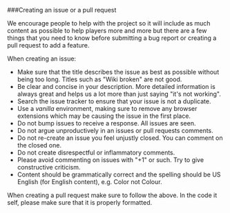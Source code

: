 ###Creating an issue or a pull request

We encourage people to help with the project so it will include as much content as possible to help players more and more but there are a few things that you need to know before submitting a bug report or creating a pull request to add a feature.

When creating an issue:

* Make sure that the title describes the issue as best as possible without being too long. Titles such as "Wiki broken" are not good.
* Be clear and concise in your description. More detailed information is always great and helps us a lot more than just saying "it's not working".
* Search the issue tracker to ensure that your issue is not a duplicate.
* Use a *vanilla* environment, making sure to remove any browser extensions which may be causing the issue in the first place.
* Do not bump issues to receive a response. All issues are seen.
* Do not argue unproductively in an issues or pull requests comments.
* Do not re-create an issue you feel unjustly closed. You can comment on the closed one.
* Do not create disrespectful or inflammatory comments.
* Please avoid commenting on issues with "+1" or such. Try to give constructive criticism.
* Content should be grammatically correct and the spelling should be US English (for English content), e.g. Color not Colour.

When creating a pull request make sure to follow the above. In the code it self, please make sure that it is properly formatted.
